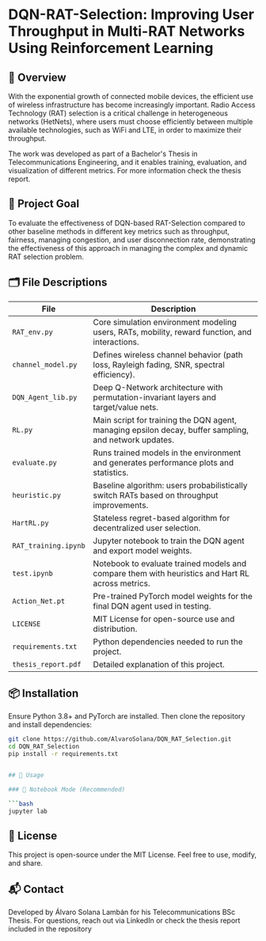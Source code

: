 # DQN-RAT-Selection:  Improving User Throughput in Multi-RAT Networks Using Reinforcement Learning

## 📡 Overview

With the exponential growth of connected mobile devices, the efficient use of wireless infrastructure has become increasingly important. Radio Access Technology (RAT) selection is a critical challenge in heterogeneous networks (HetNets), where users must choose efficiently between multiple available technologies, such as WiFi and LTE, in order to maximize their throughput.

The work was developed as part of a Bachelor's Thesis in Telecommunications Engineering, and it enables training, evaluation, and visualization of different metrics. For more information check the thesis report.

## 🎯 Project Goal

To evaluate the effectiveness of DQN-based RAT-Selection compared to other baseline methods in different key metrics such as throughput, fairness,  managing congestion, and user disconnection rate, demonstrating the effectiveness of this approach in managing the complex and dynamic RAT selection problem.

## 🗂️ File Descriptions

| File | Description |
|------|-------------|
| `RAT_env.py` | Core simulation environment modeling users, RATs, mobility, reward function, and interactions. |
| `channel_model.py` | Defines wireless channel behavior (path loss, Rayleigh fading, SNR, spectral efficiency). |
| `DQN_Agent_lib.py` | Deep Q-Network architecture with permutation-invariant layers and target/value nets. |
| `RL.py` | Main script for training the DQN agent, managing epsilon decay, buffer sampling, and network updates. |
| `evaluate.py` | Runs trained models in the environment and generates performance plots and statistics. |
| `heuristic.py` | Baseline algorithm: users probabilistically switch RATs based on throughput improvements. |
| `HartRL.py` | Stateless regret-based algorithm for decentralized user selection. |
| `RAT_training.ipynb` | Jupyter notebook to train the DQN agent and export model weights. |
| `test.ipynb` | Notebook to evaluate trained models and compare them with heuristics and Hart RL across metrics. |
| `Action_Net.pt` | Pre-trained PyTorch model weights for the final DQN agent used in testing. |
| `LICENSE` | MIT License for open-source use and distribution. |
| `requirements.txt` | Python dependencies needed to run the project. |
| `thesis_report.pdf` | Detailed explanation of this project. |


## 📦 Installation

Ensure Python 3.8+ and PyTorch are installed. Then clone the repository and install dependencies:

```bash
git clone https://github.com/AlvaroSolana/DQN_RAT_Selection.git
cd DQN_RAT_Selection
pip install -r requirements.txt


## 🚀 Usage

### 📓 Notebook Mode (Recommended)

```bash
jupyter lab
```

## 📄 License

This project is open-source under the MIT License. Feel free to use, modify, and share.

## 📬 Contact

Developed by Álvaro Solana Lambán for his Telecommunications BSc Thesis. For questions, reach out via LinkedIn or check the thesis report included in the repository
